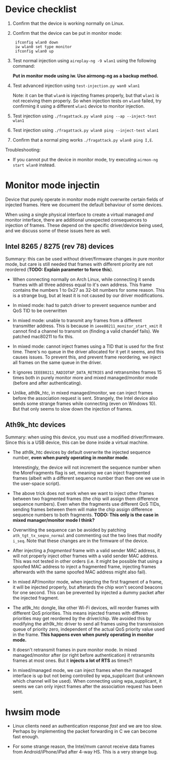 # Device checklist

1. Confirm that the device is working normally on Linux.

2. Confirm that the device can be put in monitor mode:

        ifconfig wlan0 down
        iw wlan0 set type monitor
        ifconfig wlan0 up

2. Test normal injection using `aireplay-ng -9 wlan1` using the following command:

	**Put in monitor mode using iw. Use airmong-ng as a backup method.**

3. Test advanced injection using `test-injection.py wan0 wlan1`

   Note: it can be that `wlan0` is injecting frames properly, but that `wlan1`
   is not receiving them properly. So when injection tests on `wlan0` failed,
   try confirming it using a different `wlan1` device to monitor injection.

4. Test injection using `./fragattack.py wlan0 ping --ap --inject-test wlan1`

5. Test injection using `./fragattack.py wlan0 ping --inject-test wlan1`

6. Confirm that a normal ping works `./fragattack.py wlan0 ping I,E`.


Troubleshooting:

- If you cannot put the device in monitor mode, try executing `airmon-ng start wlan0` instead.


# Monitor mode injectin

Device that purely operate in monitor mode might overwrite certain fields of
injected frames. Here we document the default behaviour of some devices.

When using a single physical interface to create a virtual managed _and_ monitor
interface, there are additional unexpected consequences to injection of frames.
These depend on the specific driver/device being used, and we discuss some of
these issues here as well.


## Intel 8265 / 8275 (rev 78) devices

Summary: this can be used without driver/firmware changes in pure monitor mode,
         but care is still needed that frames with different priority are not
         reordered (**TODO: Explain parameter to force this**).

- When connecting normally on Arch Linux, while connecting it sends frames with
  all three address equal to it's own address. This frame contains the numbers
  1 to 0x27 as 32-bit numbers for some reason. This is a strange bug, but at
  least it is not caused by our driver modifications.

- In mixed mode: had to patch driver to prevent sequence number and QoS TID to
  be overwritten

- In mixed mode: unable to transmit any frames from a different transmitter address.
  This is because in `ieee80211_monitor_start_xmit` it cannot find a channel to transmit
  on (finding a valid chandef fails). We patched mac80211 to fix this.

- In mixed mode: cannot inject frames using a TID that is used for the first time.
  There's no queue in the driver allocated for it yet it seems, and this causes issues.
  To prevent this, and prevent frame reordering, we inject all frames on the
  same queue in the driver.

- It ignores `IEEE80211_RADIOTAP_DATA_RETRIES` and retransmites frames 15 times
  both in purely monitor more and mixed managed/monitor mode (before and after
  authenticating).

- Unlike, ath9k_htc, in mixed managed/monitor, we can inject frames before the
  association request is sent. Strangely, the Intel device also sends some strange
  frames while connecting (even on Windows 10). But that only seems to slow down
  the injection of frames.


## Ath9k_htc devices

Summary: when using this device, you must use a modified driver/firmware.
         Since this is a USB device, this can be done inside a virtual machine.

- The ath9k_htc devices by default overwrite the injected sequence number,
  **even when purely operating in monitor mode**.

  Interestingly, the device will not increment the sequence number when the
  MoreFragments flag is set, meaning we can inject fragmented frames (albeit
  with a different sequence number than then one we use in the user-space
  script).

- The above trick does not work when we want to inject other frames between
  two fragmented frames (the chip will assign them difference sequence numbers).
  Even when the fragments use different QoS TIDs, sending frames between them
  will make the chip assign difference sequence numbers to both fragments.
  **TODO: This only is the case in mixed manager/monitor mode I think?**

- Overwriting the sequence can be avoided by patching `ath_tgt_tx_seqno_normal`
  and commenting out the two lines that modify `i_seq`. Note that these changes
  are in the firmware of the device.

- After injecting a _fragmented_ frame with a valid sender MAC
  address, it will not properly inject other frames with a valid sender MAC
  address. This was not tested in other orders (i.e. it might be possible that
  using a spoofed MAC address to inject a fragmented frame, injecting frames
  afterwards with the same spoofed MAC address might also fail).

- In mixed AP/monitor mode, when injecting the first fragment of a frame, it will
  be injected properly, but afterards the chip won't second beacons for one second.
  This can be prevented by injected a dummy packet after the injected fragment.

- The at9k_htc dongle, like other Wi-Fi devices, will reorder frames with
  different QoS priorities. This means injected frames with differen priorities
  may get reordered by the driver/chip. We avoided this by modifying the ath9k_htc
  driver to send all frames using the transmission queue of priority zero,
  independent of the actual QoS priority value used in the frame.
  **This happens even when purely operating in monitor mode.**

- It doesn't retransmit frames in pure monitor mode. In mixed managed/monitor
  after (or right before authentication) it retransmits frames at most ones.
  But it **injects a lot of RTS** as times?!

- In mixed/managed mode, we can inject frames when the managed interface is up
  but not being controlled by wpa_supplicant (but unknown which channel will be
  used). When connecting using wpa_supplicant, it seems we can only inject frames
  after the association request has been sent.

# hwsim mode

- Linux clients need an authentication response _fast_ and we are too slow. Perhaps
  by implementing the packet forwarding in C we can become fast enough.
  
- For some strange reason, the Intel/mvm cannot receive data frames from Android/iPhone/iPad
  after 4-way HS. This is a very strange bug.

